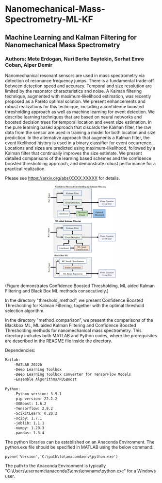 # Nanomechanical-Mass-Spectrometry-ML-KF
## Machine Learning and Kalman Filtering for Nanomechanical Mass Spectrometry

### Authors: Mete Erdogan, Nuri Berke Baytekin, Serhat Emre Coban, Alper Demir

Nanomechanical resonant sensors are used in mass spectrometry via detection of resonance frequency jumps. There is a fundamental trade-off between detection speed and accuracy. Temporal and size resolution are limited by the resonator characteristics and noise. A Kalman filtering technique, augmented with maximum-likelihood estimation, was recently proposed as a Pareto optimal solution. We present enhancements and robust realizations for this technique, including a confidence boosted thresholding approach as well as machine learning for event detection. We describe learning techniques that are based on neural networks and boosted decision trees for temporal location and event size estimation. In the pure learning based approach that discards the Kalman filter, the raw data from the sensor are used in training a model for both location and size prediction. In the alternative approach that augments a Kalman filter, the event likelihood history is used in a binary classifier for event occurrence. Locations and sizes are predicted using maximum-likelihood, followed by a Kalman filter that continually improves the size estimate. We present detailed comparisons of the learning based schemes and the confidence boosted thresholding approach, and demonstrate robust performance for a practical realization.

Please see https://arxiv.org/abs/XXXX.XXXXX for details.  


<p align="center">
<img src="figures/methods.jpg" width=45% height=45%>
</p>

(Figure demonstrates Confidence Boosted Thresholding, ML aided Kalman Filtering and Black Box ML methods consecutively.) 

In the directory "threshold_method”, we present Confidence Boosted Thresholding for Kalman Filtering, together with the optimal threshold selection algorithm. 

In the directory "method_comparison”, we present the comparisons of the Blackbox ML, ML aided Kalman Filtering and Confidence Boosted Thresholding methods for nanomechanical mass spectrometry. This directory includes both MATLAB and Python codes, where the prerequisites are described in the README file inside the directory.

Dependencies:
	
	Matlab:
		-MATLAB 2022b
		-Deep Learning Toolbox
		-Deep Learning Toolbox Converter for TensorFlow Models
		-Ensemble Algorithms/RUSBoost

	Python:
		-Python version: 3.9.1
		-pip version: 22.2.2
		-XGBoost: 1.6.2
		-Tensorflow: 2.9.2
		-ScikitLearn: 0.20.2
		-scipy: 1.7.1
		-joblib: 1.1.1
		-numpy: 1.20.3
		-pandas: 1.3.4


The python libraries can be established on an Anaconda Environment.
The python.exe file should be specified in MATLAB using the below command:

	pyenv('Version','C:\path\to\anacondaenv\python.exe')

The path to the Anaconda Environment is typically "C:\Users\username\anaconda3\envs\envname\python.exe" for a Windows user.
	

